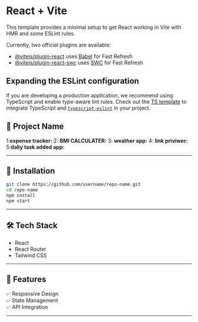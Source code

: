 # React + Vite

This template provides a minimal setup to get React working in Vite with HMR and some ESLint rules.

Currently, two official plugins are available:

- [@vitejs/plugin-react](https://github.com/vitejs/vite-plugin-react/blob/main/packages/plugin-react/README.md) uses [Babel](https://babeljs.io/) for Fast Refresh
- [@vitejs/plugin-react-swc](https://github.com/vitejs/vite-plugin-react-swc) uses [SWC](https://swc.rs/) for Fast Refresh

## Expanding the ESLint configuration

If you are developing a production application, we recommend using TypeScript and enable type-aware lint rules. Check out the [TS template](https://github.com/vitejs/vite/tree/main/packages/create-vite/template-react-ts) to integrate TypeScript and [`typescript-eslint`](https://typescript-eslint.io) in your project.

## 🚀 **Project Name**
1:**expense tracker:**
2: **BMI CALCULATER:**
3: **weather app:**
4: **link priviwer:**
5:**daliy task added app:**


---

## 📂 **Installation**  
```bash
git clone https://github.com/username/repo-name.git  
cd repo-name  
npm install  
npm start  
```

---

## 🛠️ **Tech Stack**  
- React  
- React Router  
- Tailwind CSS  

---

## 🌟 **Features**  
✅ Responsive Design  
✅ State Management  
✅ API Integration  

---
